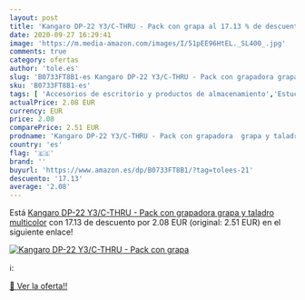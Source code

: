```yaml
---
layout: post
title: 'Kangaro DP-22 Y3/C-THRU - Pack con grapa al 17.13 % de descuento'
date: 2020-09-27 16:29:41
image: 'https://m.media-amazon.com/images/I/51pEE96HtEL._SL400_.jpg'
comments: true
category: ofertas
author: 'tole.es'
slug: 'B0733FT8B1-es Kangaro DP-22 Y3/C-THRU - Pack con grapadora grapa y...'
sku: 'B0733FT8B1-es'
tags: [ 'Accesorios de escritorio y productos de almacenamiento','Estuches escolares','Herramientas de mano para jardinería','Jardinería','Jardín','Material de oficina','Materiales, organizadores y dispensadores de escritorio','Oficina y papelería','Tijeras de podar para jardinería','grapadora', ]
actualPrice: 2.08 EUR
currency: EUR
price: 2.08
comparePrice: 2.51 EUR
prodname: 'Kangaro DP-22 Y3/C-THRU - Pack con grapadora  grapa y taladro  multicolor'
country: 'es'
flag: '🇪🇸'
brand: ''
buyurl: 'https://www.amazon.es/dp/B0733FT8B1/?tag=tolees-21'
descuento: '17.13'
average: '2.08'
---
```


Está [Kangaro DP-22 Y3/C-THRU - Pack con grapadora  grapa y taladro  multicolor](https://www.amazon.es/dp/B0733FT8B1/?tag=tolees-21) con 17.13 de descuento por 2.08 EUR (original: 2.51 EUR) en el siguiente enlace!

[![Kangaro DP-22 Y3/C-THRU - Pack con grapa](https://m.media-amazon.com/images/I/51pEE96HtEL._SL400_.jpg)](https://www.amazon.es/dp/B0733FT8B1/?tag=tolees-21)

ℹ️:


[🛒 Ver la oferta!!](https://www.amazon.es/dp/B0733FT8B1/?tag=tolees-21)
